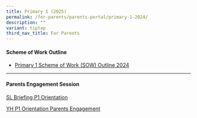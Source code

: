 ```yaml
---
title: Primary 1 (2025)
permalink: /for-parents/parents-portal/primary-1-2024/
description: ""
variant: tiptap
third_nav_title: For Parents
---
```

<h4><strong>Scheme of Work Outline</strong></h4>
<ul data-tight="true" class="tight">
<li>
<p><a href="/resources/scheme-of-work-outline-2024/primary-1/" rel="noopener noreferrer nofollow" target="_blank">Primary 1 Scheme of Work (SOW) Outline 2024</a>
</p>
</li>
</ul>
<hr>
<h4><strong>Parents Engagement Session</strong></h4>
<p><a href="/files/Parents engagment session P1P2/SL_Briefing_Pri_1_Orientation.pdf" rel="noopener noreferrer nofollow" target="_blank">SL Briefing P1 Orientation</a>
</p>
<p><a href="/files/Parents engagment session P1P2/YH_Primary_1_Orientation_Parent_Engagement_Deck.pdf" rel="noopener noreferrer nofollow" target="_blank">YH P1 Orientation Parents Engagement</a>
</p>
<p></p>